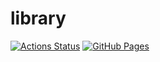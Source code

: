 # library
[![Actions Status](https://github.com/WINGU03/library/workflows/verify/badge.svg)](https://github.com/WINGU03/library/actions) 
[![GitHub Pages](https://img.shields.io/static/v1?label=GitHub+Pages&message=+&color=brightgreen&logo=github)](https://WINGU03.github.io/library/)